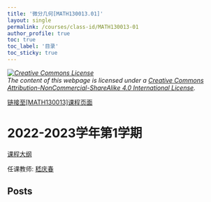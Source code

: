 ```yaml
---
title: '微分几何[MATH130013.01]'
layout: single
permalink: /courses/class-id/MATH130013-01
author_profile: true
toc: true
toc_label: '目录'
toc_sticky: true
---
```



<div class='notice--warning'>
	<p><i><a rel='license' href='http://creativecommons.org/licenses/by-nc-sa/4.0/'><img alt='Creative Commons License' style='border-width:0' src='https://i.creativecommons.org/l/by-nc-sa/4.0/88x31.png' /></a><br /> The content of this webpage is licensed under a <a rel='license' href='http://creativecommons.org/licenses/by-nc-sa/4.0/'>Creative Commons Attribution-NonCommercial-ShareAlike 4.0 International License</a>.</i></p>
</div>

<a href='https://fdu-math.github.io/courses/MATH130013'>链接至[MATH130013]课程页面</a>


# 2022-2023学年第1学期
<a href='https://fdu-math.github.io/courses/syllabus/MATH130013.01-2022-2023-1 (Encrypted).pdf'>课程大纲</a>

任课教师: <a href='https://fdu-math.github.io/teachers/嵇庆春'>嵇庆春</a>


## Posts

